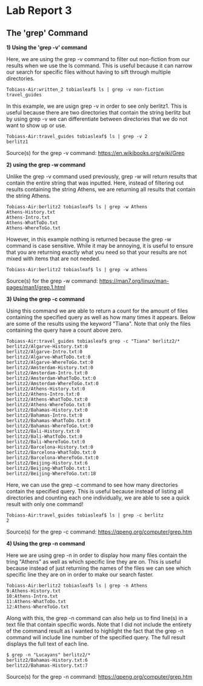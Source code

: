 # Lab Report 3

## The 'grep' Command

**1) Using the 'grep -v' command**

Here, we are using the grep -v command to filter out non-fiction from our results when we use the ls command. This is useful because it can narrow our search for specific files without having to sift through multiple directories.
  ```
  Tobiass-Air:written_2 tobiasleaf$ ls | grep -v non-fiction
  travel_guides
  ```

In this example, we are usign grep -v in order to see only berlitz1. This is useful because there are two directories that contain the string berlitz but by using grep -v we can differentiate between directories that we do not want to show up or use.
  ```
  Tobiass-Air:travel_guides tobiasleaf$ ls | grep -v 2
  berlitz1
  ```
Source(s) for the grep -v command: https://en.wikibooks.org/wiki/Grep

**2) using the grep -w command**

Unlike the grep -v command used previously, grep -w will return results that contain the entire string that was inputted. Here, instead of filtering out results containing the string Athens, we are returning all results that contain the string Athens.
```
Tobiass-Air:berlitz2 tobiasleaf$ ls | grep -w Athens
Athens-History.txt
Athens-Intro.txt
Athens-WhatToDo.txt
Athens-WhereToGo.txt
```
However, in this example nothing is returned because the grep -w command is case sensitive. While it may be annoying, it is useful to ensure that you are returning exactly what you need so that your results are not mixed with items that are not needed.
```
Tobiass-Air:berlitz2 tobiasleaf$ ls | grep -w athens
```
Source(s) for the grep -w command: https://man7.org/linux/man-pages/man1/grep.1.html

**3) Using the grep -c command**

Using this command we are able to return a count for the amount of files containing the specified query as well as how many times it appears. Below are some of the results using the keyword "Tiana". Note that only the files containing the query have a count above zero.
```
Tobiass-Air:travel_guides tobiasleaf$ grep -c "Tiana" berlitz2/*
berlitz2/Algarve-History.txt:0
berlitz2/Algarve-Intro.txt:0
berlitz2/Algarve-WhatToDo.txt:0
berlitz2/Algarve-WhereToGo.txt:0
berlitz2/Amsterdam-History.txt:0
berlitz2/Amsterdam-Intro.txt:0
berlitz2/Amsterdam-WhatToDo.txt:0
berlitz2/Amsterdam-WhereToGo.txt:0
berlitz2/Athens-History.txt:0
berlitz2/Athens-Intro.txt:0
berlitz2/Athens-WhatToDo.txt:0
berlitz2/Athens-WhereToGo.txt:0
berlitz2/Bahamas-History.txt:0
berlitz2/Bahamas-Intro.txt:0
berlitz2/Bahamas-WhatToDo.txt:0
berlitz2/Bahamas-WhereToGo.txt:0
berlitz2/Bali-History.txt:0
berlitz2/Bali-WhatToDo.txt:0
berlitz2/Bali-WhereToGo.txt:0
berlitz2/Barcelona-History.txt:0
berlitz2/Barcelona-WhatToDo.txt:0
berlitz2/Barcelona-WhereToGo.txt:0
berlitz2/Beijing-History.txt:6
berlitz2/Beijing-WhatToDo.txt:1
berlitz2/Beijing-WhereToGo.txt:18
```
Here, we can use the grep -c command to see how many directories contain the specified query. This is useful because instead of listing all directories and counting each one individually, we are able to see a quick result with only one command!
```
Tobiass-Air:travel_guides tobiasleaf$ ls | grep -c berlitz
2
```
Source(s) for the grep -c command: https://qpeng.org/computer/grep.htm

**4) Using the grep -n command**

Here we are using grep -n in order to display how many files contain the tring "Athens" as well as which specific line they are on. This is useful because instead of just returning the names of the files we can see which specific line they are on in order to make our search faster.
```
Tobiass-Air:berlitz2 tobiasleaf$ ls | grep -n Athens
9:Athens-History.txt
10:Athens-Intro.txt
11:Athens-WhatToDo.txt
12:Athens-WhereToGo.txt
```
Along with this, the grep -n command can also help us to find line(s) in a text file that contain specific words. Note that I did not include the entirety of the command result as I wanted to highlight the fact that the grep -n command will include line number of the specified query. The full result displays the full text of each line.
```
$ grep -n "Lucayans" berlitz2/*
berlitz2/Bahamas-History.txt:6
berlitz2/Bahamas-History.txt:7
```
Source(s) for the grep -n command: https://qpeng.org/computer/grep.htm
